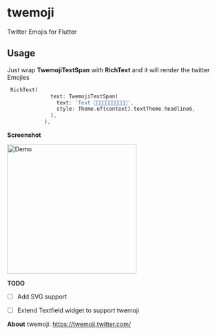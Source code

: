 # twemoji

Twitter Emojis for Flutter

## Usage

Just wrap **TwemojiTextSpan** with **RichText** and it will render the twitter Emojies
```dart
 RichText(
              text: TwemojiTextSpan(
                text: 'Text 🍕🍔🌭🍿🧂🥓🥨🥐🍞🥞🥞',
                style: Theme.of(context).textTheme.headline6,
              ),
            ),
```


**Screenshot**


<img width="300px" alt="Demo" src="https://github.com/bigblackclock/twemoji/raw/master/art/1.png"/>  



**TODO**
- [ ] Add SVG support
- [ ] Extend Textfield widget to support twemoji


**About**
twemoji: https://twemoji.twitter.com/
